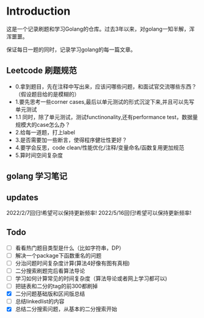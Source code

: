 # Introduction
这是一个记录刷题和学习Golang的仓库。过去3年以来，对golang一知半解，浑浑噩噩。

保证每日一题的同时，记录学习golang的每一篇文章。


## Leetcode 刷题规范

- 0.拿到题目，先在注释中写出来，应该问哪些问题，和面试官交流哪些东西？（假设题目给的是模糊的）
- 1.要先思考一些corner cases,最后以单元测试的形式沉淀下来,并且可以先写单元测试
- 1.1 同时，除了单元测试，测试functinonality,还有performance test，数据量规模大的case怎么办？
- 2.给每一道题，打上label
- 3.是否需要加一些断言，使得程序健壮性更好？
- 4.要学会反思，code clean/性能优化/注释/变量命名/函数复用更加规范
- 5.算时间空间复杂度


## golang 学习笔记

## updates
2022/2/7回归!希望可以保持更新频率!
2022/5/16回归!希望可以保持更新频率!

## Todo
- [ ] 看看热门题目类型是什么（比如字符串，DP）
- [ ] 解决一个package下函数重名的问题
- [ ] 分治问题时间复杂度计算(算法4好像有图有真相)
- [ ] 二分搜索刷题完后看算法导论
- [ ] 学习如何计算常见的时间复杂度（算法导论或者网上学习都可以)
- [ ] 把链表和二分的tag的前300都刷掉
- [x] 二分问题基础版和区间版总结
- [ ] 总结linkedlist的内容
- [x] 总结二分搜索问题，从基本的二分搜索开始
